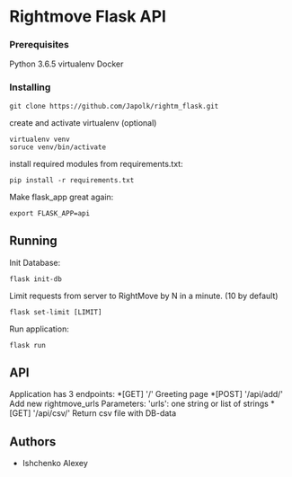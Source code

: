 # Rightmove Flask API


### Prerequisites

Python 3.6.5
virtualenv
Docker

### Installing

```
git clone https://github.com/Japolk/rightm_flask.git
```
create and activate virtualenv (optional)
```
virtualenv venv
soruce venv/bin/activate
```
install required modules from requirements.txt:
```
pip install -r requirements.txt
```
Make flask_app great again:
```
export FLASK_APP=api
```

## Running

Init Database:
```
flask init-db
```
Limit requests from server to RightMove by N in a minute. (10 by default)
```
flask set-limit [LIMIT]
```
Run application:
```
flask run 
```
## API

Application has 3 endpoints:
*[GET]  '/'            Greeting page 
*[POST] '/api/add/'    Add new rightmove_urls
  Parameters: 'urls': one string or list of strings
*[GET] '/api/csv/'     Return csv file with DB-data


## Authors
* Ishchenko Alexey

